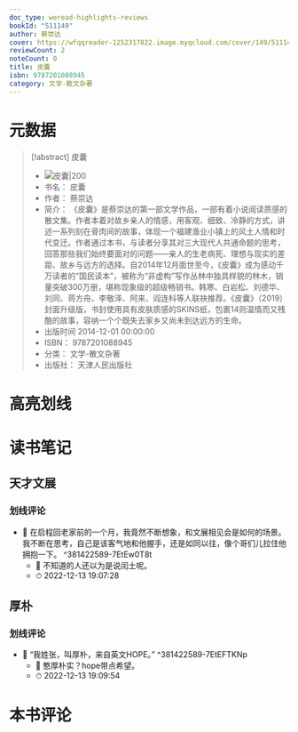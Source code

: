 ```yaml
---
doc_type: weread-highlights-reviews
bookId: "511149"
author: 蔡崇达
cover: https://wfqqreader-1252317822.image.myqcloud.com/cover/149/511149/t7_511149.jpg
reviewCount: 2
noteCount: 0
title: 皮囊
isbn: 9787201088945
category: 文学-散文杂著
---
```

# 元数据
> [!abstract] 皮囊
> - ![ 皮囊|200](https://wfqqreader-1252317822.image.myqcloud.com/cover/149/511149/t7_511149.jpg)
> - 书名： 皮囊
> - 作者： 蔡崇达
> - 简介： 《皮囊》是蔡崇达的第一部文学作品，一部有着小说阅读质感的散文集。作者本着对故乡亲人的情感，用客观、细致、冷静的方式，讲述一系列刻在骨肉间的故事，体现一个福建渔业小镇上的风土人情和时代变迁。作者通过本书，与读者分享其对三大现代人共通命题的思考，回答那些我们始终要面对的问题——亲人的生老病死、理想与现实的差距、故乡与远方的选择。自2014年12月面世至今，《皮囊》成为感动千万读者的“国民读本”，被称为“非虚构”写作丛林中独具样貌的林木，销量突破300万册，堪称现象级的超级畅销书。韩寒、白岩松、刘德华、刘同、蒋方舟、李敬泽、阿来、阎连科等人联袂推荐。《皮囊》（2019）封面升级版，书封使用具有皮肤质感的SKINS纸，包裹14则温情而又残酷的故事，容纳一个个既失去家乡又尚未到达远方的生命。
> - 出版时间 2014-12-01 00:00:00
> - ISBN： 9787201088945
> - 分类： 文学-散文杂著
> - 出版社： 天津人民出版社

# 高亮划线

# 读书笔记

## 天才文展

### 划线评论
- 📌 在启程回老家前的一个月，我竟然不断想象，和文展相见会是如何的场景。我不断在思考，自己是该客气地和他握手，还是如同以往，像个哥们儿拉住他拥抱一下。  ^381422589-7EtEw0T8t
    - 💭 不知道的人还以为是说闰土呢。
    - ⏱ 2022-12-13 19:07:28
   
## 厚朴

### 划线评论
- 📌 “我姓张，叫厚朴，来自英文HOPE。”  ^381422589-7EtEFTKNp
    - 💭 憨厚朴实？hope带点希望。
    - ⏱ 2022-12-13 19:09:54
   
# 本书评论
